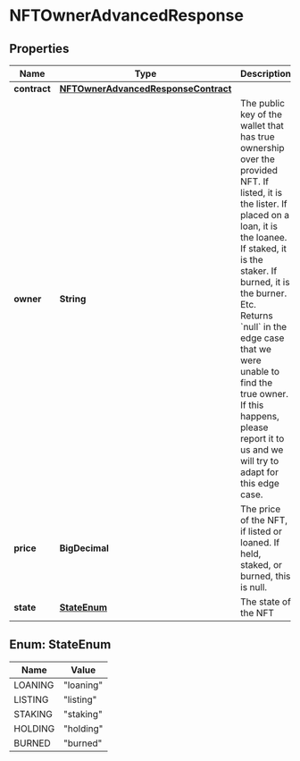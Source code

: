 

# NFTOwnerAdvancedResponse


## Properties

Name | Type | Description | Notes
------------ | ------------- | ------------- | -------------
**contract** | [**NFTOwnerAdvancedResponseContract**](NFTOwnerAdvancedResponseContract.md) |  |  [optional]
**owner** | **String** | The public key of the wallet that has true ownership over the provided NFT. If listed, it is the lister. If placed on a loan, it is the loanee. If staked, it is the staker. If burned, it is the burner. Etc. Returns &#x60;null&#x60; in the edge case that we were unable to find the true owner. If this happens, please report it to us and we will try to adapt for this edge case.  |  [optional]
**price** | **BigDecimal** | The price of the NFT, if listed or loaned. If held, staked, or burned, this is null. |  [optional]
**state** | [**StateEnum**](#StateEnum) | The state of the NFT |  [optional]



## Enum: StateEnum

Name | Value
---- | -----
LOANING | &quot;loaning&quot;
LISTING | &quot;listing&quot;
STAKING | &quot;staking&quot;
HOLDING | &quot;holding&quot;
BURNED | &quot;burned&quot;



